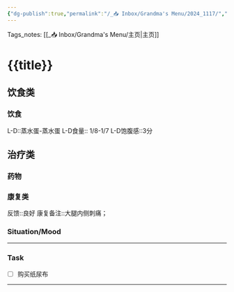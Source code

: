 ```yaml
---
{"dg-publish":true,"permalink":"/_📥 Inbox/Grandma's Menu/2024_1117/","tags":["🏥"]}
---
```


 Tags_notes: [[_📥 Inbox/Grandma's Menu/主页\|主页]]
# {{title}}
## 饮食类
### 饮食
L-D::蒸水蛋-蒸水蛋
L-D食量::  1/8-1/7
L-D饱腹感::3分
## 治疗类
### 药物

### 康复类
反馈::良好
康复备注::大腿内侧刺痛；
### Situation/Mood



___
### Task
- [ ] 购买纸尿布

---